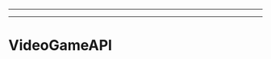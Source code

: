 --------------------------------------------------------------------------------------------
-------------------------------------------------------
# VideoGameAPI

